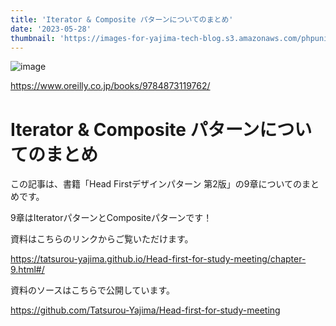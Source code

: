 ```yaml
---
title: 'Iterator & Composite パターンについてのまとめ'
date: '2023-05-28'
thumbnail: 'https://images-for-yajima-tech-blog.s3.amazonaws.com/phpunit.png'
---
```


![image](https://github.com/Tatsurou-Yajima/blog-built-with-Next.js/assets/44424270/4ea27f14-257d-4850-9324-ac0c0ce71b87)

https://www.oreilly.co.jp/books/9784873119762/

# Iterator & Composite パターンについてのまとめ

この記事は、書籍「Head Firstデザインパターン 第2版」の9章についてのまとめです。

9章はIteratorパターンとCompositeパターンです！

資料はこちらのリンクからご覧いただけます。

https://tatsurou-yajima.github.io/Head-first-for-study-meeting/chapter-9.html#/

資料のソースはこちらで公開しています。

https://github.com/Tatsurou-Yajima/Head-first-for-study-meeting
